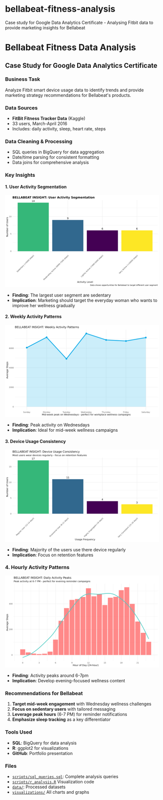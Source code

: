 # bellabeat-fitness-analysis
Case study for Google Data Analytics Certificate - Analysing Fitbit data to provide marketing insights for Bellabeat
# Bellabeat Fitness Data Analysis

## Case Study for Google Data Analytics Certificate

### Business Task
Analyze Fitbit smart device usage data to identify trends and provide marketing strategy recommendations for Bellabeat's products.

### Data Sources
- **FitBit Fitness Tracker Data** (Kaggle)
- 33 users, March-April 2016
- Includes: daily activity, sleep, heart rate, steps

### Data Cleaning & Processing
- SQL queries in BigQuery for data aggregation
- Date/time parsing for consistent formatting
- Data joins for comprehensive analysis

### Key Insights

#### 1. User Activity Segmentation
![User Segmentation](visualizations/bellabeat_user_segmentation.png)
- **Finding**: The largest user segment are sedentary 
- **Implication**: Marketing should target the everyday woman who wants to improve her wellness gradually

#### 2. Weekly Activity Patterns  
![Weekly Patterns](visualizations/bellabeat_weekly_patterns.png)
- **Finding**: Peak activity on Wednesdays
- **Implication**: Ideal for mid-week wellness campaigns

#### 3. Device Usage Consistency
![Usage Consistency](visualizations/bellabeat_usage_consistency.png)
- **Finding**: Majority of the users use there device regularly
- **Implication**: Focus on retention features

### 4. Hourly Activity Patterns
![Hourly Activity](visualizations/bellabeat_hourly_activity.png)
- **Finding**: Activity peaks around 6-7pm
- **Implication**: Develop evening-focused wellness content

### Recommendations for Bellabeat
1. **Target mid-week engagement** with Wednesday wellness challenges
2. **Focus on sedentary users** with tailored messaging
3. **Leverage peak hours** (6-7 PM) for reminder notifications
4. **Emphasize sleep tracking** as a key differentiator

### Tools Used
- **SQL**: BigQuery for data analysis
- **R**: ggplot2 for visualizations
- **GitHub**: Portfolio presentation

### Files
- [`scripts/sql_queries.sql`](scripts/sql_queries.sql): Complete analysis queries
- [`scripts/r_analysis.R`](scripts/r_analysis.R) Visualization code
- [`data/`](data/): Processed datasets
- [`visualizations/`](visualizations/) All charts and graphs
